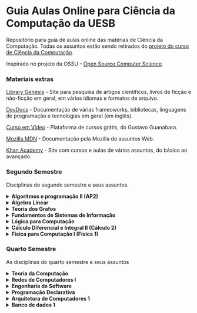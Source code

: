 # Guia Aulas Online para Ciência da Computação da UESB

Repositório para guia de aulas online das matérias de Ciência da Computação. Todas os assuntos estão sendo retirados do [projeto do curso de Ciência da Computação](http://catalogo.uesb.br/storage/documentos/computacao-bac-vc/projeto.pdf).

Inspirado no projeto da OSSU - [Open Source Computer Science](https://github.com/ossu/computer-science).

### Materiais extras

[Library Genesis](http://libgen.is/) - Site para pesquisa de artigos científicos, livros de ficção e não-ficção em geral, em vários idiomas e formatos de arquivo.

[DevDocs](https://devdocs.io/) - Documentação de várias frameoworks, bibliotecas, linguagens de programação e tecnologias em geral (em inglês).

[Curso em Vídeo](https://www.cursoemvideo.com/) - Plataforma de cursos grátis, do Gustavo Guanabara.

[Mozilla MDN](https://developer.mozilla.org/pt-BR/) - Documentação pela Mozilla de assuntos Web.

[Khan Academy](https://pt.khanacademy.org/) - Site com cursos e aulas de vários assuntos, do básico ao avançado.


### Segundo Semestre

Disciplinas do segundo semestre e seus assuntos.

<details><summary> <b>Algoritmos e programação II (AP2)</b> </summary>
  <ul>
    <dl>
      <dt>Recursos em vídeo</dt>
      <dd><a href="https://www.youtube.com/playlist?list=PLucm8g_ezqNqCRGHGHoacCo6N1bfN7hXZ">1. Curso de UML [Bóson Treinamentos]</a></dd>
      <dd><a href="https://www.youtube.com/playlist?list=PLHz_AreHm4dkqe2aR0tQK74m8SFe-aGsY">2.1 Programação orientada a objetos (todas as características) [CURSO EM VÍDEO]</a></dd>
      <dd><a href="https://www.youtube.com/playlist?list=PLTLAlheiUm5HVhAjNBvpkLIqRP4CSr3M0">2.2 Programação orientada a objetos (focada em UML) [Leandro Guarino]</a></dd>
      <dd><a href="https://www.youtube.com/playlist?list=PLxI8Can9yAHewZWSrlhpId71bk5N_W7W1">2.2 Programação orientada a objetos [UNIVESP]</a></dd>
      <dd><a href="https://www.youtube.com/playlist?list=PL62G310vn6nHrMr1tFLNOYP_c73m6nAzL">3.1 Curso COMPLETO de Java [DevDojo]</a></dd>
      <dd><a href="https://www.youtube.com/playlist?list=PLtchvIBq_CRTAwq_xmHdITro_5vbyOvVw">3.2 Curso de Java [Carlos Henrique Java]</a></dd>
      <dd><a href="https://www.youtube.com/playlist?list=PLWd_VnthxxLejQ9CcHrsT5HCFn-10kquZ">4.1 Vídeos sobre JavaFX [Descompila]</a></dd>
      <dd><a href="https://www.youtube.com/playlist?list=PLA1W9ojL1mVwql7mYQrMqHJ7GEb9xEg8q">4.2 JavaFX [Patrick Miranda]</a></dd> 
    </dl>
  </ul>
</details>
  
<details><summary> <b>Álgebra Linear</b> </summary>
  <ul>
    <dl>
      <dt>Recursos em vídeo</dt>
      <dd><a href="https://www.youtube.com/playlist?list=PLf1lowbdbFIAFr80SlJP7jsJcssvqRV5b">1.1 Matemática Superior - Álgebra Linear [Me Salva!]</a></dd>
      <dd><a href="https://www.youtube.com/playlist?list=PLO3hBdfBc4pFef1zn1oZyYXLomL9MiX-C">1.2 Aulas de Álgebra Linear (completo) [S.O.S Saber]</a></dd>
      <dd><a href="https://www.youtube.com/playlist?list=PLYPA4S3U31qxEUPU-tLLPPduBupCTYC6h">1.3 Álgebra Linear [UNIVESP]</a></dd>
      <dd><a href="https://www.youtube.com/playlist?list=PLEfwqyY2ox868TPa8vjL-QPfQlmtqRGa5">2.1 Matrizes, determinantes e sistemas lineares [Equaciona com Paulo Pereira]</a></dd>
      <dd><a href="https://www.youtube.com/watch?v=r1o7RryS8WM">3.1 Matrizes e Determinantes [UNIVESP]</a></dd>
      <dd><a href="https://www.youtube.com/watch?v=ktr4wfXi9xg">3.2 Aprenda rápido - Matrizes [Dicasdemat Sandro Curió]</a></dd>
      <dd><a href="https://www.youtube.com/watch?v=hP59QyuhTbc">4.1 Rápido e Fácil | Sistemas Lineares 3 x 3 | Escalonamento [Dicasdemat Sandro Curió]</a></dd>
      <dd><a href="https://www.youtube.com/watch?v=oD84gokfleA">4.2 Geometria Analítica e Álgebra Linear - Aula 01 - Sistema de Equações Lineares I [UNIVESP]</a></dd>
      <dd><a href="https://www.youtube.com/watch?v=e8kAs458cVI&list=PLhlx0uNVbDQjVBaNrvuGfpPJ7Ubf_Ycz3">5.1 Espaço vetorial: exercícios [fernando]</a></dd>
      <dd><a href="https://www.youtube.com/watch?v=dlgaQLbTwn0">6.1 Aplicação linear - Introdução [Matemática Universitária]</a></dd>
    </dl>
  </ul>
</details>

<details><summary> <b>Teoria dos Grafos</b> </summary>
  <ul>
    <dl>
      <dt>Recursos em vídeo</dt>
      <dd><a href="https://www.youtube.com/playlist?list=PLrVGp617x0hAm90-7zQzbRsSOnN2Vbr-I">1.1 Introdução a teoria dos grafos [PIC OBMEP]</a></dd>
      <dd><a href="https://www.youtube.com/playlist?list=PL8aWdrmfXHiJU_V_c2vM1dCFDh_Z93BeZ">1.2 Todos os assuntos de grafos [Matemática para gente grande]</a></dd>
      <dd><a href="https://www.youtube.com/watch?v=74_YKin3xzQ">2 Grafos Orientados</a></dd>
      <dd><a href="https://www.youtube.com/watch?v=JAPygr0xhUY">3 Grafos não orientados</a></dd>
      <dd><a href="https://www.youtube.com/watch?v=m4t6D24R5k8">4 Caminhos e Circuitos em Grafos [Projeto Grafos nas Escolas] </a></dd>
      <dd><a href="https://www.youtube.com/watch?v=qXLrYsYc3Z8">5 Planaridade de grafos [walter betini]</a></dd>
      <dd><a href="https://www.youtube.com/watch?v=VzO04TEGYb0">6.1 Conectividade de grafos [Patricia Jaques Millard]</a></dd>
      <dd><a href="https://www.youtube.com/watch?v=eNE1rlXJF_o">6.2 Conectividade de grafos [PIC OBMEP]</a></dd>
      <dd><a href="https://www.youtube.com/watch?v=ASMEibmfLE0">6.3 Grafo Conexo [Henrique Cunha]</a></dd>
      <dd><a href="https://www.youtube.com/watch?v=wSx6QivLBL4">7.1 Coloração grafos [Gabriel Todesco]</a></dd>
      <dd><a href="https://www.youtube.com/watch?v=q-UApUu81WA">7.2 Palestra sobre Coloração grafos [IMPA]</a></dd>
      <dd><a href="https://www.youtube.com/watch?v=sxMYeaql0VI">7.3 Colorindo grafos e teorema das quatro cores [Casa da Ciência]</a></dd>
      <dd><a href="https://www.youtube.com/playlist?list=PLYtFQZHKPEUuCk0KLo4GS1c_jecIwvRDU">8 Algoritmos em grafos [playlist]</a></dd>
      <dd><a href="https://www.youtube.com/watch?v=PCG6TmdJzWU">9 Problemas intratáveis e o problema do carteiro chinês [williamhigino]</a></dd>
      <dd><a href="https://www.youtube.com/watch?v=dQ42rha2qFA">10 Busca em largura e profundidade [UNIVESP]</a></dd>
      <dd><a href="https://www.youtube.com/watch?v=jWoP1fTTDzE">11.1 Busca em largura [Linguagem C Programação descomplicada]</a></dd>
      <dd><a href="https://www.youtube.com/watch?v=u834GA3725M">11.2 Busca em largura [Leonardo Vieira]</a></dd>
      <dd><a href="https://www.youtube.com/watch?v=doH9o1sO-Cw">12.1 Busca em profundidade [UNIVESP]</a></dd>
      <dd><a href="https://www.youtube.com/watch?v=0B6VfRbppkE">12.2 Busca em profundidade [Pedro Yurp]</a></dd>
      <dd><a href="https://www.youtube.com/watch?v=LmGRAIpF28Q">13.1 Algoritmo caminho mínimo [UNIVESP]</a></dd>
      <dd><a href="https://www.youtube.com/watch?v=5y8dch2uHR4">13.2 Algoritmo menor caminho [Linguagem C Programação descomplicada]</a></dd>
      <dd><a href="https://www.youtube.com/watch?v=tCheLd4H-nM">14.1 Arvore geradora [Andressa Oliveira]</a></dd>
      <dd><a href="https://www.youtube.com/watch?v=1BMhVLQc2HA">14.2 Arvore geradora Mínima [Patricia Jacques Millard]</a></dd>
      <dd><a href="https://www.youtube.com/watch?v=kEo0dRteZE0">15.1 Ordenação topológica [henrique moura]</a></dd>
      <dd><a href="https://www.youtube.com/watch?v=MO4Lbr44Q_Y">15.2 Ordenação topológica em JavaScript [Code Shot]</a></dd>
    </dl>
  </ul>
</details>

<details><summary> <b> Fundamentos de Sistemas de Informação</b> </summary>
  <ul>
    <dl>
      <dt>Recursos em vídeo</dt>
      <dd><a href="https://www.youtube.com/playlist?list=PLjzmQiSlNcO6WuxkUfyvtvosgNpSdRtOC">1.1 Fundamentos de Sistemas de Informação [Questoes de Informática]</a></dd>
      <dd><a href="https://www.youtube.com/playlist?list=PLvQ-BeS0wYi1QMQCDNIki5ERcGyIFlG8h">1.2 Fundamentos de Sistemas de Informação [ADS EAD]</a></dd>
      <dd><a href="https://www.youtube.com/watch?v=-y55wUlk8bk">2 Origem e Conceito da Teoria Geral dos Sistemas [Mundo da administração]</a></dd>
      <dd><a href="https://www.youtube.com/watch?v=875aK7w1Dhc">3 Conceitos de Sistema</a></dd>
      <dd><a href="https://www.youtube.com/watch?v=bQQ5NC3KWS4">4 Custo, Valor  e  Qualidade  da  Informação [Ezequias Silva]</a></dd>
      <dd><a href="https://www.youtube.com/watch?v=N4wGhiuEaxo">5 Fundamentos e Classificação [UNIVESP]</a></dd>
      <dd><a href="https://www.youtube.com/watch?v=_Sd4jCG1bHw">6.1 Vantagem Competitiva [UNIVESP]</a></dd>
      <dd><a href="https://www.youtube.com/watch?v=7FwKogLzJAc">6.2 Vantagem Competitiva [Casa do Saber]</a></dd>
      <dd><a href="https://www.youtube.com/playlist?list=PLxI8Can9yAHczVm37Sw-UssyYdd0FMyR0">7 Sistemas de Informação [UNIVESP]</a></dd>
    </dl>
  </ul>
</details>

<details><summary> <b>Lógica para Computação</b> </summary>
  <ul>
    <dl>
      <dt>Recursos em vídeo</dt>
      <dd><a href="https://www.youtube.com/playlist?list=PL4OAe-tL47saHhA8ywUFm-Trjk06ocCny">1 Lógica proposicional [Zurubabel]</a></dd>
      <dd><a href="https://www.youtube.com/playlist?list=PL4OAe-tL47sa_ayyqtYpRJrEJZBv2sn_C">2 Lógica de predicados [Zurubabel]</a></dd>
      <dd><a href="https://www.youtube.com/playlist?list=PLpGHF_AAwOMGi-ZGBsBGr_ikixc8xnBWU">3 Lógica de primeira ordem [É Lógico, pô]</a></dd>
      <dd><a href="https://www.youtube.com/watch?v=ybMaFgsCABc">4.1 Sistemas Dedutivos [Cleber]</a></dd>
      <dd><a href="https://www.youtube.com/watch?v=n1VsV93tG9E">4.2 Sistemas Dedutivos [Othon Batista]</a></dd>
      <dd><a href="https://www.youtube.com/watch?v=XmIORWOiTiQ">5 Relações de Consequências [Cleber]</a></dd>
      <dd><a href="https://www.youtube.com/watch?v=fy1ZxI4dd1M">6 Corretude</a></dd>
      <dd><a href="https://www.youtube.com/watch?v=Vmvbitz8M7Q">7 Completude</a></dd>
      <dd><a href="https://www.youtube.com/watch?v=X9zLK6LS2Po">8.1 Prova por contraposita</a></dd>
      <dd><a href="https://www.youtube.com/watch?v=E89vPUjLe-Q">8.2 Prova por redução ao absurdo</a></dd>
      <dd><a href="https://www.youtube.com/watch?v=47txTvB4x9o">9 Provas de teoremas</a></dd>
    </dl>
  </ul>
</details>

<details><summary> <b>Cálculo Diferencial e Integral II (Cálculo 2)</b> </summary>
  <ul>
    <dl>
      <dt>Recursos em vídeo</dt>
      <dd><a href="https://www.youtube.com/playlist?list=PL3mbnnHrApnLe45BfNjNVbNdhVD4D7B8H">1.1 Cálculo II Completo [Vídeo aulas SAES/UPF]</a></dd>
      <dd><a href="https://www.youtube.com/playlist?list=PLxI8Can9yAHeZfF4HwiVmv4D6n3acKLER">1.2 Cálculo II Completo [UNIVESP]</a></dd>
      <dd><a href="https://www.youtube.com/playlist?list=PLnWpv5C1ai2fbkVqcgwaYCiM2YA_ztwOU">1.2 Cálculo II Completo [Instituto Mauá]</a></dd>
      <dd><a href="https://www.youtube.com/watch?v=M_xCxHcBdBo">2.1 Integral Indefinida [Equaciona]</a></dd>
      <dd><a href="https://www.youtube.com/watch?v=CdEUV9mcEJ8">2.2 Integral Indefinida - Aula 1 [GRINGS]</a></dd>
      <dd><a href="https://www.youtube.com/watch?v=TPRt6MpP7R0">2.3 Integral Indefinida - Aula 2 [GRINGS]</a></dd>
      <dd><a href="https://www.youtube.com/watch?v=DFP20IRQ3mI">2.4 Integral Indefinida - Aula 3 [GRINGS]</a></dd>
      <dd><a href="https://www.youtube.com/watch?v=iyQlBAAHA9Q">2.5 Integral Indefinida - Aula 5 [GRINGS]</a></dd>
      <dd><a href="https://www.youtube.com/watch?v=k_p_wKHuz0w">2.6 Integral Indefinida - Aula 6 [GRINGS]</a></dd>
      <dd><a href="https://www.youtube.com/playlist?list=PLfWdOFF4w26rlDKapbr0Hwzr5YDWlX-SS">3 Técnicas de Integração [Ficou mais Fácil]</a></dd>
      <dd><a href="https://www.youtube.com/watch?v=cx8TtHYsNzU">4.1 Integral Definida [Me Salva!]</a></dd>
      <dd><a href="https://www.youtube.com/watch?v=CWWbjoOjYOg">4.2 Integral Definida [Equaciona com Paulo Pereira]</a></dd>
      <dd><a href="https://www.youtube.com/watch?v=qk7PP0J4NaA">4.3 Integral Definida [Matemática Rapidola]</a></dd>
      <dd><a href="https://www.youtube.com/watch?v=wv23YefHGJA">5.1 Cálculo de Área por Integração [Equaciona]</a></dd>
      <dd><a href="https://www.youtube.com/watch?v=lDaksKlOY-o">5.2 Cálculo de Área por Integração [Paulo Ramos]</a></dd>
      <dd><a href="https://www.youtube.com/watch?v=FIJLwZm4sN8">5.3 Cálculo de Área por Integração [Professor Mateca]</a></dd>
      <dd><a href="https://www.youtube.com/watch?v=W8oSjEkRY7Q">6.1 Cálculo de Volumes [omatematico.com]</a></dd>
      <dd><a href="https://www.youtube.com/watch?v=3Ey0mi10niw">6.2 Volumes de Sólido de Revolução [MATEMÁTICA PARA ENSINO SUPERIOR]</a></dd>
      <dd><a href="https://www.youtube.com/playlist?list=PLxI8Can9yAHeOiMYCBlkyCALloROQ58OY">7.1 Equações Diferenciais Ordinárias (aulas da 16 a 21) [UNIVESP]</a></dd>
      <dd><a href="https://www.youtube.com/watch?v=y36S9e006h8">7.2 Equações Diferenciais Ordinárias [omatematico.com]</a></dd>
      <dd><a href="https://www.youtube.com/playlist?list=PLDE03B0D5AD616BE1">8 Equações Diferenciais de Primeira Ordem em diante [omatematico.com]</a></dd>
      <dd><a href="https://www.youtube.com/watch?v=U_B8FJRZ8sY">9 Equações Diferenciais Lineares Homogêneas de 2ª Ordem e Coeficientes Constantes [MATEMÁTICA PARA ENSINO SUPERIOR]</a></dd>
    </dl>
    <dl>
      <dt>Conteúdo Misto</dt>
      <dd><a href="https://pt.khanacademy.org/math/integral-calculus">Cálculo Integral [Khan Academy]</a></dd>
    </dl>
  </ul>
</details>

<details><summary> <b>Física para Computação I (Física 1)</b> </summary>
  <ul>
    <dl>
      <dt>Recursos em vídeo</dt>
      <dd><a href="https://www.youtube.com/playlist?list=PLAudUnJeNg4vmlyuv__uBgdOkzw4VSrcJ">1.1 Física 1 [Canal USP]</a></dd>
      <dd><a href="https://www.youtube.com/playlist?list=PLFSnHaVpgmiGN_0jUOA4pliJCtR4XCIJ_">1.2 Física 1 [UFPE]</a></dd>
      <dd><a href="https://www.youtube.com/playlist?list=PLxI8Can9yAHdG8tw2QofrU02IuAEVyGlL">1.3 Física 3 [UNIVESP]</a></dd>
      <dd><a href="https://www.youtube.com/playlist?list=PLE6qFDd4x9w_JT-moXdEKW4fSHgzzKccF">1.4 Física Elétrica [omatematico.com]</a></dd>
      <dd><a href="https://www.youtube.com/watch?v=eAAKzZcbITI">2.1 Vetores [Professor Boaro]</a></dd>
      <dd><a href="https://www.youtube.com/playlist?list=PLDE03B0D5AD616BE1">2.2 Vetores [Playlist - Professor Boaro]</a></dd>
      <dd><a href="https://www.youtube.com/watch?v=8Qg4U_eCPzA">2.3 Vetores [Física Total]</a></dd>
      <dd><a href="https://www.youtube.com/playlist?list=PLnvUhOKqMcblqvoldXVmJsJ-fMUBc2hRa">3 Dinâmica de Partículas [Física Total]</a></dd>
      <dd><a href="https://www.youtube.com/playlist?list=PL1hCB5L6yvzmaxARiopK2xwoIg5XksH2_">4.1 Conservação de Energia [Pirando amigo!]</a></dd>
      <dd><a href="https://www.youtube.com/playlist?list=PLWLEis9E9V29RRGLpyc9I5KQ-eIzjPiIF">4.2 Conservação de Energia [Só 10 Minutos]</a></dd>
      <dd><a href="https://www.youtube.com/watch?v=3sZfccowDrk">5.1 Dinâmica de Rotação - Momento Angular [Responde aí]</a></dd>
      <dd><a href="https://www.youtube.com/watch?v=B4uOQM_g7B8">5.2 Dinâmica Rotacional e Torque [Física Universitária]</a></dd>
      <dd><a href="https://www.youtube.com/watch?v=BMrIHgI0PlU">6.1 Carga Elétrica [Professor Boaro]</a></dd>
      <dd><a href="https://www.youtube.com/watch?v=1bP8oEtgQkA">6.2 Carga Elétrica [Me Salva!]</a></dd>
      <dd><a href="https://www.youtube.com/watch?v=C8jgWisYAek">7 Campo elétrico [Física 2.0]</a></dd>
      <dd><a href="https://www.youtube.com/watch?v=KRDhpXjQfx4">8.1 Fluxo Elétrico [Resolvendo seus problemas]</a></dd>
      <dd><a href="https://www.youtube.com/watch?v=Vlk-XW8Wg08">8.2 Fluxo Elétrico [Joel Mendonça]</a></dd>
      <dd><a href="https://www.youtube.com/watch?v=gSIzsP1uyYQ">9.1 Potencial Elétrico [Chama o Físico]</a></dd>
      <dd><a href="https://www.youtube.com/watch?v=T9G9UHZPl08">9.2 Potencial Elétrico [Física com Douglas Gomes]</a></dd>
      <dd><a href="https://www.youtube.com/watch?v=wG0sQz91MKc">10.1 Capacitores [Professor Boaro]</a></dd>
      <dd><a href="https://www.youtube.com/watch?v=O7td_P5JHtc">10.2 Capacitores [FISICATOTAL]</a></dd>
      <dd><a href="https://www.youtube.com/watch?v=i5t610oTI0Q">11.1 Dielétricos [Khan Academy]</a></dd>
      <dd><a href="https://www.youtube.com/watch?v=LUc-0VDh3Nc">11.2 Dielétricos [Science Club]</a></dd>
      <dd><a href="https://www.youtube.com/playlist?list=PLNfWNKz4iEr83o2Nagek2XPcTt0ulgncN">12 Corrente Elétrica [Física 2.0]</a></dd>
      <dd><a href="https://www.youtube.com/watch?v=BUa-wIO1FyY">13.1 Resistência Elétrica [Mundo da Elétrica]</a></dd>
      <dd><a href="https://www.youtube.com/watch?v=6QeanXwEJGE">13.2 Resistência Elétrica [Professor Octávio]</a></dd>
      <dd><a href="https://www.youtube.com/watch?v=jBErpjIx7n0">14.1 Resistividade Elétrica [Marcos Aba]</a></dd>
      <dd><a href="https://www.youtube.com/watch?v=4WnnikjAK8E">14.2 Resistividade Elétrica [Fisica Total]</a></dd>
      <dd><a href="https://www.youtube.com/watch?v=PcbJj7ul-Gg">14.3 Resistência e Resistividade [Responde Aí]</a></dd>
      <dd><a href="https://www.youtube.com/playlist?list=PLF06ERiJT7bbpuAMyT6vxciCaDbz9cubn">15.1 Circuitos de Corrente Contínua [FísicaInterativa.com]</a></dd>
      <dd><a href="https://www.youtube.com/watch?v=XjqGVMCQulg">15.2 O que é corrente Contínua [GV Ensino]</a></dd>
      <dd><a href="https://www.youtube.com/watch?v=ProfArQq6MM">15.3 Circuito de Corrente Contínua [Antonio Santos]</a></dd>
      <dd><a href="https://www.youtube.com/playlist?list=PLy6bHc3TS3z-o_NFVgzxUsxtpF8clQAkC">15.4 Circuitos Corrente Contínua [Playlist - Eric Daza]</a></dd>
    </dl>
  </ul>
</details>


### Quarto Semestre

As disciplinas do quarto semestre e seus assuntos

<details><summary> <b>Teoria da Computação</b> </summary>
  <ul>
    <dl>
      <dt>Recursos em vídeo</dt>
      <dd><a href="https://www.youtube.com/watch?v=J_-uCVE_huw">1 Funções recursivas [Programação de Computadores]</a></dd>
      <dd><a href="https://www.youtube.com/watch?v=jvAkNij65W4">2.1 Brevíssima Introdução ao Cálculo Lambda [Cristiano Vasconcellos]</a></dd>
      <dd><a href="https://www.youtube.com/watch?v=x0vI9v8yGtI">2.2 Expressões condicionais com cálculo lambda [iMasters] </a></dd>
      <dd><a href="https://www.youtube.com/watch?v=9cVq8Axq8lE">3.1 Tese de Church-Turing [Prof. Hugo Vieira]</a></dd>
      <dd><a href="https://www.youtube.com/watch?v=RJyXucOup-E">3.2 Tese de Church-Turing [Podcast Número Imaginário]</a></dd>
      <dd><a href="https://www.youtube.com/watch?v=rJ9Ke3fc1Ss">3.3 Tese de Church-Turing [Carla Negri]</a></dd>
      <dd><a href="https://www.youtube.com/watch?v=VfGNbJNOQZE">4.1 Problemas indecidíveis [dcc01ufmg]</a></dd>
      <dd><a href="https://www.youtube.com/watch?v=FJDPByoboOk">4.2 Problema da Parada [Número Imaginário]</a></dd>
      <dd><a href="https://www.youtube.com/watch?v=uFt3iufzrUw">4.3 Problema da Parada [dc001ufmg]</a></dd>
      <dd><a href="https://www.youtube.com/watch?v=gz5-GhNnkYk">5.1 Os teoremas da Incompletude de Gödel [É Lógico, pô]</a></dd>
      <dd><a href="https://www.youtube.com/watch?v=s_4Rq141_-A">5.2 Os teoremas de incompletude de Gödel [Palesta - CEPID CeMAI]</a></dd>
      <dd><a href="https://www.youtube.com/watch?v=drtipYgbT-s">5.3 O teorema da incompletude de Gödel [Escola Íntegro]</a></dd>
      <dd><a href="https://www.youtube.com/watch?v=WkFG8G0HmLw">5.4 Teorema de Gödel [Lucas Máximo]</a></dd>
      <dd><a href="https://www.youtube.com/watch?v=wsvXnmUHJX8">6.1 Classes de Problemas: P, NP e NP-Completo [UNIVESP] </a></dd>
      <dd><a href="https://www.youtube.com/watch?v=_SiJoR-xNHg">6.2 Classes de Problemas: P, NP, NP-Completo e NP-Difícil [Daniel Frey]</a></dd>
      <dd><a href="https://www.youtube.com/watch?v=Q9Z8hPN8I5c">6.3 Classes de Problemas: P, NP, NP-Completo e NP-Difícil [Gabriel Medeiros]</a></dd>
      <dd><a href="https://www.youtube.com/watch?v=yk8xR-moUM8">7.1 O Processo de Solução de Problemas [UNIVESP]</a></dd>
      <dd><a href="https://www.youtube.com/watch?v=LGF3ndqznac">7.2 Redução entre problemas [Professor Mário]</a></dd>
    </dl>
  </ul>
</details>

<details><summary> <b>Redes de Computadores I</b> </summary>
  <ul>
    <dl>
      <dt>Recursos em vídeo</dt>
      <dd><a href="https://www.youtube.com/playlist?list=PLxI8Can9yAHc-_dZ6nsfoon08i2-4OvEk">1.1 Redes de Computadores [UNIVESP]</a></dd>
      <dd><a href="https://www.youtube.com/playlist?list=PLucm8g_ezqNpGh95n-OdEk06ity7YYfvU">1.2 Curso de redes de computadores [Bóson Treinamentos]</a></dd>
      <dd><a href="https://www.youtube.com/playlist?list=PLNx2jaiLxdXG5BRlnh7B4ysSnlRsNk2AE">2.1 Modelo OSI/ISO [Playlist - Felipe Barreiros]</a></dd>
      <dd><a href="https://www.youtube.com/watch?v=oz8gvGIUKFw">2.2 Modelo OSI/ISO e TP/IP [Redes Brasil]</a></dd>
      <dd><a href="https://www.youtube.com/playlist?list=PLsiPSRLxRO-BJ1t5X2fAK_779yYRLT6Ym">2.3 Playlist Modelo OSI e TCP/IP [Felipe Barreiros]</a></dd>
      <dd><a href="https://www.youtube.com/watch?v=9HOZX0qQfBA">3.1 TCP/IP e OSI [Informática e concursos]</a></dd>
      <dd><a href="https://www.youtube.com/watch?v=CuxVTAsicYs">3.2 Sobre o TCP/IP [Curso Online dlTec do Brasil]</a></dd>
      <dd><a href="https://www.youtube.com/watch?v=C7zPrlMkL2w">3.3 Pilha de Protocolos TCP/IP [Professor Washington Luis]</a></dd>
      <dd><a href="https://www.youtube.com/watch?v=aclH6Wf4f44">3.4 Vídeo Aula sobre TCP/IP [Gabriel Dias]</a></dd>
      <dd><a href="https://www.youtube.com/watch?v=031c04syZLs">4.1 Protocolos de rede [CANTINHO DA INFORMÁTICA]</a></dd>
      <dd><a href="https://www.youtube.com/watch?v=IlqLhdsHTPA">4.2 Serviços clássicos de rede [Curso Online DlTec do Brasil]</a></dd>
      <dd><a href="https://www.youtube.com/watch?v=jggJVSrXmI0">4.3 Serviços de rede [Moodle IFTM]</a></dd>
      <dd><a href="https://www.youtube.com/watch?v=xqo7zjkEx_g">5.1 Camada Física - Parte 1 [Ailton Luiz Dias Siqueira Júnior]</a></dd>
      <dd><a href="https://www.youtube.com/watch?v=tC7T_q0K3b4">5.2 Camada Física - Parte 2 [Ailton Luiz Dias Siqueira Júnior]</a></dd>
      <dd><a href="https://www.youtube.com/watch?v=sQfOKyL7pjY">6.1 Camada de Enlace [Ailton Luiz Dias Siqueira Júnior]</a></dd>
      <dd><a href="https://www.youtube.com/watch?v=1hkq_l2u27s">6.2 Endereçamento na camada de enlace [TI Network]</a></dd>
      <dd><a href="https://www.youtube.com/watch?v=1UtSUlbeplo">6.3 Camada de Enlace [Professor Márcio Henrique]</a></dd>
      <dd><a href="https://www.youtube.com/watch?v=Je2xrKUw6R8">6.4 Camada de Link de Dados do modelo OSI [Bóson Treinamentos]</a></dd>
      <dd><a href="https://www.youtube.com/watch?v=GuIxQmw75a4">7.1 Princípios da Camada de Rede [UNIVESP]</a></dd>
      <dd><a href="https://www.youtube.com/watch?v=dXk2fJ2CkYw">7.2 Camada de rede [rodrigoronner]</a></dd>
      <dd><a href="https://www.youtube.com/watch?v=_3_w1rDaIiE">7.3 Protocolos da camada de rede [TI Network]</a></dd>
      <dd><a href="https://www.youtube.com/watch?v=2t3mHxkyB9Y">7.4 Camada de rede resumo - Parte 1 [Eduardo Maroñas Monks]</a></dd>
      <dd><a href="https://www.youtube.com/watch?v=raBdQ7I-kas">7.5 Camada de rede resumo - Parte 2 [Eduardo Maroñas Monks]</a></dd>
      <dd><a href="https://www.youtube.com/watch?v=EG9mSXlMTU4">8 TCP/IPv4 [ProfessorRamos]</a></dd>
    </dl>
  </ul>
</details>

<details><summary> <b>Engenharia de Software</b> </summary>
  <ul>
    <dl>
      <dt>Recursos em vídeo</dt>
      <dd><a href="https://www.youtube.com/playlist?list=PLxI8Can9yAHfeoA_yMm9iKJVxQprljmL9"> 1 Playlist - Engenharia de Software [UNIVESP]</a></dd>
      <dd><a href="https://www.youtube.com/watch?v=amL-VX2_PeQ"> 2.1 Introdução a Engenharia de Software [Alvaro Gomes]</a></dd>
      <dd><a href="https://www.youtube.com/watch?v=ciQ2FObc3tc"> 2.2 Introdução a Engenharia de Software [UNIVESP]</a></dd>
      <dd><a href="https://www.youtube.com/playlist?list=PLjzmQiSlNcO4FxRa1IrmvP3Tiee2piqrr">3.1 Playlist - Processos de Desenvolvimento de Software [Questoes de Informática]</a></dd>
      <dd><a href="https://www.youtube.com/playlist?list=PLvQ-BeS0wYi2eB2ydub_t3WRkatQn0_QC">3.2 Playlist - Processo de Desenvolvimento de Software [ADS EAD]</a></dd>
      <dd><a href="https://www.youtube.com/watch?v=kobv3TrOYiQ">3.3 Processo de Desenvolvimento de Software [Adler Diniz de Souza]</a></dd>
      <dd><a href="https://www.youtube.com/watch?v=yd_ZY7fOhOQ">4.1 PodCast - Ciclo de Vida de Software [PodProgramar]</a></dd>
      <dd><a href="https://www.youtube.com/watch?v=4Y4O7NVDc3M">4.2 Ciclo de Vida de Desenvolvimento de Software [wopemheimer]</a></dd>
      <dd><a href="https://www.youtube.com/watch?v=eIBJRkvZEGc">5.1 Plano de Gerenciamento de Projetos [Mario Trentim]</a></dd>
      <dd><a href="https://www.youtube.com/watch?v=cB87qJWJfZg">5.2 Projeto e Gerenciamento de Projetos [UNIVESP]</a></dd>
      <dd><a href="https://www.youtube.com/playlist?list=PLQMKp1iUmoWEGIDGMLt4xyupao04NGk2e">6.1 Playlist - Engenharia de Requisitos de Sistemas [Horácio Ribeiro]</a></dd>
      <dd><a href="https://www.youtube.com/playlist?list=PLjCq223Pj08oGx1TnVtyQ_wHBTe0ILx9V">6.2 Playlist - Engenharia de Requisitos [JJV Learning]</a></dd>
      <dd><a href="https://www.youtube.com/watch?v=uByugxhiPaU">6.3 Engenharia de Requisitos [IGTI]</a></dd>
      <dd><a href="https://www.youtube.com/playlist?list=PLxI8Can9yAHcmjsfjFdo_xJ3xhLiczzLC">7.1 Playlist - Gerência e Qualidade de Software [UNIVESP]</a></dd>
      <dd><a href="https://www.youtube.com/watch?v=00xqch7gTrU">7.2 Qualidade de Software [Canal dotNET]</a></dd>
      <dd><a href="https://www.youtube.com/watch?v=Hun0mLFKbYY">7.3 Qualidade de Software [Eduardo Engenharia de Software]</a></dd>
      <dd><a href="https://www.youtube.com/watch?v=2R4l995J2Jw">8.1 Projeto de Arquitetura de Software - Parte 1 [UNIVESP]</a></dd>
      <dd><a href="https://www.youtube.com/watch?v=PwRvSNgbibU">8.1 Projeto de Arquitetura de Software - Parte 2 [UNIVESP]</a></dd>
      <dd><a href="https://www.youtube.com/watch?v=Pl3LEmKJDUM">8.2 Projeto e Arquitetura de Software [Gabriel de Oliveira]</a></dd>
      <dd><a href="https://www.youtube.com/watch?v=zu9Gz9xFfUM">8.3 O que é arquitetura de software [daves tecnologia]</a></dd>
      <dd><a href="https://www.youtube.com/watch?v=ix0QjidSurk">9.1 Verificação, Validação e Testes JUnit [Bianca Tavares]</a></dd>
      <dd><a href="https://www.youtube.com/watch?v=bkqL7e0DcIs">9.2 Verificação e Validação [Eduardo Engenharia de Software]</a></dd>
      <dd><a href="https://www.youtube.com/watch?v=DaK6Jzhz0Tc">10.1 Manutenção de Software [Eduardo Engenharia de Software]</a></dd>
      <dd><a href="https://www.youtube.com/watch?v=j2kTu_Oehjs">10.2 Evolução de Software [Eduardo Engenharia de Software]</a></dd>
      <dd><a href="https://www.youtube.com/watch?v=ro2XLNDvfpw">10.3 Desenvolvimento e Evolução do Software [Eduardo Engenharia de Software]</a></dd>
      <dd><a href="https://www.youtube.com/watch?v=-NIScxaV4ak">11 Metodologias de Desenvolvimento de Software [ladytalks]</a></dd>
    </dl>
  </ul>
</details>

<details><summary> <b>Programação Declarativa</b> </summary>
  <ul>
    <dl>
      <dt>Recursos em vídeo</dt>
      <dd><a href="https://www.youtube.com/watch?v=j7nWslfE6So&list=PLj0FuMXt1-5yVRnJhsxw_MAVMlD5UwvR_"> Tutorial PROLOG playlist [Jenilson Nascimento]</a></dd>
      <dd><a href="https://www.youtube.com/watch?v=omLANiMqbuY"> Tutorial PROLOG playlist [Jones Granatyr]</a></dd>
    </dl>
    <dl>
      <dt>Recursos em texto</dt>
      <dd><a href="http://haskell.tailorfontela.com.br/introduction"> Tutorial completo de haskell [tailorfontela]</a></dd>
    </dl>
  </ul>
</details>

<details><summary> <b>Arquitetura de Computadores 1</b> </summary>
  <ul>
    <dl>
      <dt>Recursos em vídeo</dt>
      <dd><a href="https://www.youtube.com/watch?v=sbKAYKA5J1A&list=PLdvD02W3316IGfKXNU5Yf5OD-BSla_21i&index=11"> Tutorial completo teórico [tailorfontela]</a></dd>
      <dd><a href="https://www.youtube.com/c/canalwrkits/videos"> Canal com todo o assunto de vhdl só pesquisar wrkits + assuntos </a></dd>
      <dd><a href="https://www.youtube.com/playlist?list=PLZ8dBTV2_5HQd6f4IaoO50L6oToxQMFYt">1.1 PlayList - Curso de Assembly para PIC [WR Kits]</a></dd>
      <dd><a href="https://www.youtube.com/playlist?list=PLxTkH01AauxRm0LFLlOA9RR5O6hBLqBtC">1.2 Playlist - Assembly na Prática [Fernando Anselmo] </a></dd>
      <dd><a href="https://www.youtube.com/playlist?list=PLjzmQiSlNcO64gsS8q-4aBlIOk-04zN6i">2.1 Playlist - Organização de Computadores [Questões de Informática]</a></dd>
      <dd><a href="https://www.youtube.com/playlist?list=PLmaRoQtvrg9lLEammryBGPQbhTYlTn2as">2.2 Playlist - Arquitetura e Organização de Computadores Stallings [SI -UEMG]</a></dd>
      <dd><a href="https://www.youtube.com/playlist?list=PLCFV1CWqaLvyNgpaOJG4C3_DOAuOGEaaV">2.3 Playlist - Arquitetura e Organização de Computadores [Max Oliveira]</a></dd>
      <dd><a href="https://www.youtube.com/watch?v=r-Ca80kDteA">3 Tipos de memória [JK Cursos Online]</a></dd>
      <dd><a href="https://www.youtube.com/watch?v=U9KuAQmuXAE">4.1 Unidades Centrais de Processamento [Gabriel Carvalho]</a></dd>
      <dd><a href="https://www.youtube.com/watch?v=r-_G2H0dczE">4.2 Unidade Central de Processamento [Paulo José Dantas Novaes]</a></dd>
      <dd><a href="https://www.youtube.com/watch?v=O2YILF5BfIE">5.1 Tópicos de Entrada e Saída [UNIVESP]</a></dd>
      <dd><a href="https://www.youtube.com/watch?v=jS7t_rhVZ7Y">5.2 Resumo Entrada/Saída [Marcos Konzen]</a></dd>
      <dd><a href="https://www.youtube.com/watch?v=IE9EVxy8Ups">6.1 Chamadas de Sistema e Interrupções [UNIVESP]</a></dd>
      <dd><a href="https://www.youtube.com/watch?v=Nx9S5cV4WkY">6.2 Interrupções [Daniel Café]</a></dd>
      <dd><a href="https://www.youtube.com/watch?v=w3V4_x15cbU">7.1 Hierarquia de Memórias [UNIVESP]</a></dd>
      <dd><a href="https://www.youtube.com/watch?v=xfXsUzaTQRY">7.2 Resumo Memórias [Marcos Konzen]</a></dd>
      <dd><a href="https://www.youtube.com/watch?v=kQ7bhl5eXuQ">8.1 Utilizando a Memória Auxiliar [CLP Descomplicado]</a></dd>
      <dd><a href="https://www.youtube.com/watch?v=9m9W8JId_jA">8.2 Uso de memória auxiliar [B7C Canal]</a></dd>
      <dd><a href="https://www.youtube.com/watch?v=i7XlROWMoRY">9.1 Arquitetura Superescalar [FAC Unb]</a></dd>
      <dd><a href="https://www.youtube.com/watch?v=RJAX6Lqij40">9.2 Arquitetura Superscalar [Matheus Jonatha]</a></dd>
      <dd><a href="https://www.youtube.com/watch?v=BCjWO7DOZ8E">10 Superpipeline [Michele Cristina]</a></dd>
    </dl>
  </ul>
</details>

<details><summary> <b>Banco de dados 1</b> </summary>
  <ul>
    <dl>
      <dt>Recursos em vídeo</dt>
      <dd><a href="https://www.youtube.com/watch?v=Ofktsne-utM&list=PLHz_AreHm4dkBs-795Dsgvau_ekxg8g1r"> Mysql tutorial [Curso em Vídeo]</a></dd>
      <dd><a href="https://www.youtube.com/watch?v=7S_tz1z_5bA"> MySQL Tutorial for Beginners [Full Course] </a></dd>
    </dl>
    <dl>
      <dt>Recursos em texto</dt>
      <dd><a href="https://www.w3schools.com/sql/default.asp"> Tutorial teórico e prático completo com direito a certificado (Em inglês) </a></dd>
      <dd><a href="https://sqlzoo.net/"> Site para treinar SQL conforme a evolução do aprendizado. (Em inglês)</a></dd>
    </dl>
  </ul>
</details>

